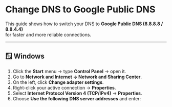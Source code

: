 # Change DNS to Google Public DNS

This guide shows how to switch your DNS to **Google Public DNS (8.8.8.8 / 8.8.4.4)**  
for faster and more reliable connections.

---

## 🪟 Windows

1. Click the **Start** menu → type **Control Panel** → open it.  
2. Go to **Network and Internet → Network and Sharing Center**.  
3. On the left, click **Change adapter settings**.  
4. Right-click your active connection → **Properties**.  
5. Select **Internet Protocol Version 4 (TCP/IPv4)** → **Properties**.  
6. Choose **Use the following DNS server addresses** and enter:

